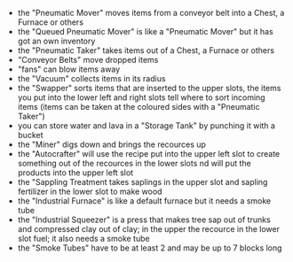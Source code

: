 * the "Pneumatic Mover" moves items from a conveyor belt into a Chest, a Furnace or others
* the "Queued Pneumatic Mover" is like a "Pneumatic Mover" but it has got an own inventory
* the "Pneumatic Taker" takes items out of a Chest, a Furnace or others
* "Conveyor Belts" move dropped items
* "fans" can blow items away
* the "Vacuum" collects items in its radius
* the "Swapper" sorts items that are inserted to the upper slots, the items you put into the lower left and right slots tell where to sort incoming items (items can be taken at the coloured sides with a "Pneumatic Taker")
* you can store water and lava in a "Storage Tank" by punching it with a bucket
* the "Miner" digs down and brings the recources up
* the "Autocrafter" will use the recipe put into the upper left slot to create something out of the recources in the lower slots nd will put the products into the upper left slot
* the "Sappling Treatment takes saplings in the upper slot and sapling fertilizer in the lower slot to make wood
* the "Industrial Furnace" is like a default furnace but it needs a smoke tube
* the "Industrial Squeezer" is a press that makes tree sap out of trunks and compressed clay out of clay; in the upper the recource in the lower slot fuel; it also needs a smoke tube
* the "Smoke Tubes" have to be at least 2 and may be up to 7 blocks long